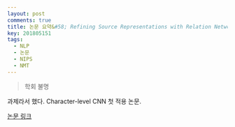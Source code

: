 ```yaml
---
layout: post
comments: true
title: 논문 요약&#58; Refining Source Representations with Relation Networks for Neural Machine Translation
key: 201805151
tags:
  - NLP
  - 논문
  - NIPS
  - NMT
---
```


> 학회 불명

과제라서 했다. Character-level CNN 첫 적용 논문.

<!--more-->

[논문 링크](https://arxiv.org/abs/1709.03980)

